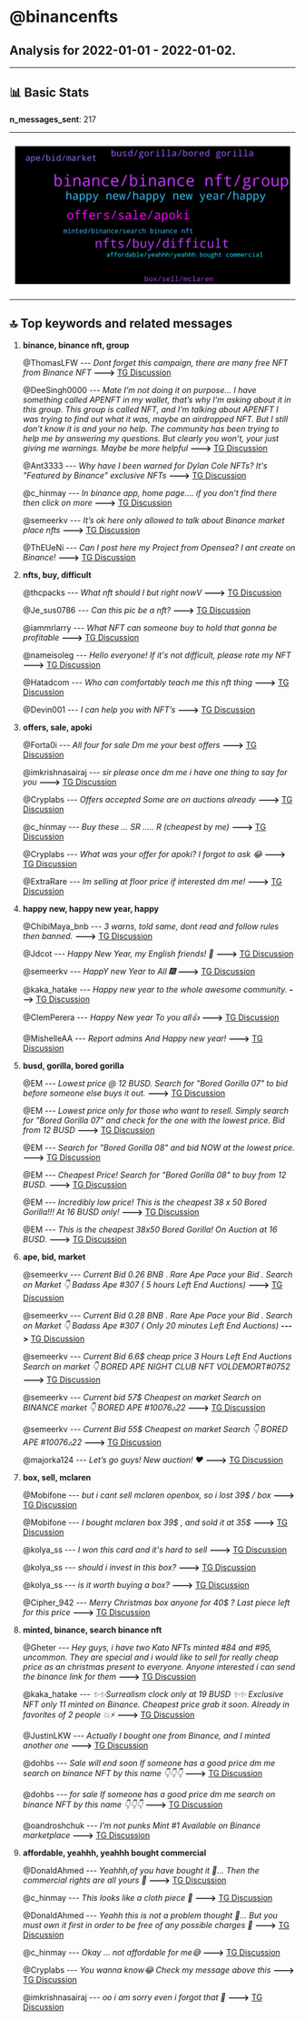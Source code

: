 # **@binancenfts**
 ## Analysis for **2022-01-01** - **2022-01-02**.

---

## 📊 **Basic Stats**

**n_messages_sent**: 217

---
![wordcloud](binancenfts_1Days_wordcloud.png)

---


## 🔝 **Top keywords and related messages**

1. **binance, binance nft, group**

    @ThomasLFW --- *Dont forget this campaign, there are many free NFT from Binance NFT* **--->** [TG Discussion](https://t.me/binancenfts/422197)

    @DeeSingh0000 --- *Mate I’m not doing it on purpose… I have something called APENFT in my wallet, that’s why I’m asking about it in this group. This group is called NFT, and I’m talking about APENFT  I was trying to find out what it was, maybe an airdropped NFT. But I still don’t know it is and your no help. The community has been trying to help me by answering my questions. But clearly you won’t, your just giving me warnings.   Maybe be more helpful* **--->** [TG Discussion](https://t.me/binancenfts/422010)

    @Ant3333 --- *Why have I been warned for Dylan Cole NFTs? It's "Featured by Binance" exclusive NFTs* **--->** [TG Discussion](https://t.me/binancenfts/422871)

    @c_hinmay --- *In binance app, home page.... if you don't find there then click on more* **--->** [TG Discussion](https://t.me/binancenfts/422661)

    @semeerkv --- *It’s ok here only allowed to talk about Binance market place nfts* **--->** [TG Discussion](https://t.me/binancenfts/422903)

    @ThEUeNi --- *Can I post here my Project from Opensea? I ant create on Binance!* **--->** [TG Discussion](https://t.me/binancenfts/422158)

2. **nfts, buy, difficult**

    @thcpacks --- *What nft should I but right nowV* **--->** [TG Discussion](https://t.me/binancenfts/422488)

    @Je_sus0786 --- *Can this pic be a nft?* **--->** [TG Discussion](https://t.me/binancenfts/422379)

    @iammrlarry --- *What NFT can someone buy to hold that gonna be profitable* **--->** [TG Discussion](https://t.me/binancenfts/422628)

    @nameisoleg --- *Hello everyone!  If it's not difficult, please rate my NFT* **--->** [TG Discussion](https://t.me/binancenfts/422423)

    @Hatadcom --- *Who can comfortably teach me this nft thing* **--->** [TG Discussion](https://t.me/binancenfts/422885)

    @Devin001 --- *I can help you with NFT’s* **--->** [TG Discussion](https://t.me/binancenfts/422839)

3. **offers, sale, apoki**

    @Forta0i --- *All four for sale Dm me your best offers* **--->** [TG Discussion](https://t.me/binancenfts/422656)

    @imkrishnasairaj --- *sir please once dm me i have one thing to say for you* **--->** [TG Discussion](https://t.me/binancenfts/422913)

    @Cryplabs --- *Offers accepted Some are on auctions already* **--->** [TG Discussion](https://t.me/binancenfts/422285)

    @c_hinmay --- *Buy these ... SR ..... R (cheapest by me)* **--->** [TG Discussion](https://t.me/binancenfts/422310)

    @Cryplabs --- *What was your offer for apoki? I forgot to ask 😂* **--->** [TG Discussion](https://t.me/binancenfts/422311)

    @ExtraRare --- *Im selling at floor price if interested dm me!* **--->** [TG Discussion](https://t.me/binancenfts/421941)

4. **happy new, happy new year, happy**

    @ChibiMaya_bnb --- *3 warns, told same, dont read and follow rules then banned.* **--->** [TG Discussion](https://t.me/binancenfts/421884)

    @Jdcot --- *Happy New Year, my English friends! 🎄* **--->** [TG Discussion](https://t.me/binancenfts/421991)

    @semeerkv --- *HappY new Year to All 🎆* **--->** [TG Discussion](https://t.me/binancenfts/421942)

    @kaka_hatake --- *Happy new year to the whole awesome community.* **--->** [TG Discussion](https://t.me/binancenfts/421946)

    @ClemPerera --- *Happy New year To you all👍* **--->** [TG Discussion](https://t.me/binancenfts/421962)

    @MishelleAA --- *Report admins  And Happy new year!* **--->** [TG Discussion](https://t.me/binancenfts/422546)

5. **busd, gorilla, bored gorilla**

    @EM --- *Lowest price @ 12 BUSD.  Search for "Bored Gorilla 07" to bid before someone else buys it out.* **--->** [TG Discussion](https://t.me/binancenfts/422794)

    @EM --- *Lowest price only for those who want to resell.  Simply search for "Bored Gorilla 07" and check for the one with the lowest price.   Bid from 12 BUSD* **--->** [TG Discussion](https://t.me/binancenfts/422696)

    @EM --- *Search for "Bored Gorilla 08" and bid NOW at the lowest price.* **--->** [TG Discussion](https://t.me/binancenfts/422689)

    @EM --- *Cheapest Price!  Search for "Bored Gorilla 08" to buy from 12 BUSD.* **--->** [TG Discussion](https://t.me/binancenfts/422635)

    @EM --- *Incredibly low price! This is the cheapest 38 x 50 Bored Gorilla!!! At 16 BUSD only!* **--->** [TG Discussion](https://t.me/binancenfts/422250)

    @EM --- *This is the cheapest 38x50 Bored Gorilla!  On Auction at 16 BUSD.* **--->** [TG Discussion](https://t.me/binancenfts/422443)

6. **ape, bid, market**

    @semeerkv --- *Current Bid 0.26 BNB . Rare Ape Pace your Bid . Search on Market 👇  Badass Ape #307  ( 5 hours Left End Auctions)* **--->** [TG Discussion](https://t.me/binancenfts/422205)

    @semeerkv --- *Current Bid 0.28 BNB . Rare Ape Pace your Bid . Search on Market 👇  Badass Ape #307  ( Only 20 minutes Left End Auctions)* **--->** [TG Discussion](https://t.me/binancenfts/422362)

    @semeerkv --- *Current Bid 6.6$ cheap price 3 Hours Left End Auctions  Search on market 👇  BORED APE NIGHT CLUB NFT VOLDEMORT#0752* **--->** [TG Discussion](https://t.me/binancenfts/422253)

    @semeerkv --- *Current bid 57$ Cheapest on market  Search on BINANCE market 👇  BORED APE #10076▵22* **--->** [TG Discussion](https://t.me/binancenfts/422070)

    @semeerkv --- *Current Bid 55$ Cheapest on market Search 👇  BORED APE #10076▵22* **--->** [TG Discussion](https://t.me/binancenfts/421952)

    @majorka124 --- *Let’s go guys! New auction! ❤️* **--->** [TG Discussion](https://t.me/binancenfts/422641)

7. **box, sell, mclaren**

    @Mobifone --- *but i cant sell mclaren openbox, so i lost 39$ / box* **--->** [TG Discussion](https://t.me/binancenfts/422246)

    @Mobifone --- *I bought mclaren box 39$ , and sold it at 35$* **--->** [TG Discussion](https://t.me/binancenfts/422241)

    @kolya_ss --- *I won this card and it's hard to sell* **--->** [TG Discussion](https://t.me/binancenfts/422222)

    @kolya_ss --- *should i invest in this box?* **--->** [TG Discussion](https://t.me/binancenfts/422223)

    @kolya_ss --- *is it worth buying a box?* **--->** [TG Discussion](https://t.me/binancenfts/422210)

    @Cipher_942 --- *Merry Christmas box anyone for 40$ ? Last piece left for this price* **--->** [TG Discussion](https://t.me/binancenfts/422065)

8. **minted, binance, search binance nft**

    @Gheter --- *Hey guys, i have two Kato NFTs minted #84 and #95, uncommon. They are special and i would like to sell for really cheap price as an christmas present to everyone. Anyone interested i can send the binance link for them* **--->** [TG Discussion](https://t.me/binancenfts/422139)

    @kaka_hatake --- *✨✨Surrealism clock only at 19 BUSD ✨✨ Exclusive NFT only 11 minted on Binance. Cheapest price grab it soon.  Already in favorites of 2 people 💥⚡️* **--->** [TG Discussion](https://t.me/binancenfts/422616)

    @JustinLKW --- *Actually I bought one from Binance, and I minted another one* **--->** [TG Discussion](https://t.me/binancenfts/422229)

    @dohbs --- *Sale will end soon   If someone has a good price dm me  search on binance NFT by this name 👇👇👇* **--->** [TG Discussion](https://t.me/binancenfts/422090)

    @dohbs --- *for sale   If someone has a good price dm me  search on binance NFT by this name 👇👇👇* **--->** [TG Discussion](https://t.me/binancenfts/422080)

    @oandroshchuk --- *I’m not punks Mint #1 Available on Binance marketplace* **--->** [TG Discussion](https://t.me/binancenfts/422177)

9. **affordable, yeahhh, yeahhh bought commercial**

    @DonaldAhmed --- *Yeahhh,of you have bought it 🤔... Then the commercial rights are all yours 🤔* **--->** [TG Discussion](https://t.me/binancenfts/422372)

    @c_hinmay --- *This looks like a cloth piece 🙂* **--->** [TG Discussion](https://t.me/binancenfts/422381)

    @DonaldAhmed --- *Yeahh this is not a problem thought 🤔... But you must own it first in order to be free of any possible charges 🤔* **--->** [TG Discussion](https://t.me/binancenfts/422378)

    @c_hinmay --- *Okay ... not affordable for me😅* **--->** [TG Discussion](https://t.me/binancenfts/422292)

    @Cryplabs --- *You wanna know😂 Check my message above this* **--->** [TG Discussion](https://t.me/binancenfts/422290)

    @imkrishnasairaj --- *oo i am sorry even i forgot that 😬* **--->** [TG Discussion](https://t.me/binancenfts/422905)

